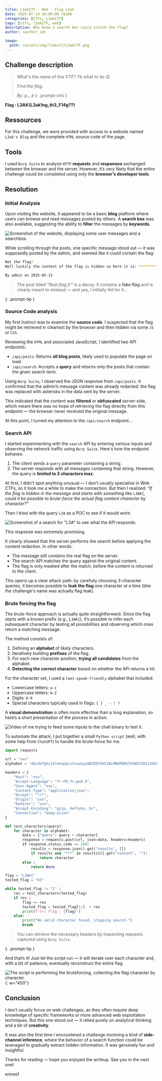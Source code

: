 ```yaml
---
title: L3akCTF - Web - Flag L3ak
date: 2025-07-14 10:00:00 +0100
categories: [CTFs, L3akCTF]
tags: [ctfs, l3akCTF, web]
description: Who knew a search bar could snitch the flag?
author: <author_id>

image:
  path: /assets/img/l3akctf/L3akCTF.png
---
```


## Challenge description 

> What's the name of this CTF? Yk what to do 😉
>
> *Find the flag.*
> 
> *By: p._.k*
{: .prompt-info }

**Flag : L3AK{L3ak1ng_th3_F14g??}**

## Ressources

For this challenge, we were provided with access to a website named `L3ak's Blog` and the complete `HTML` source code of the page.

## Tools 

I used `Burp Suite` to analyze `HTTP` **requests** and **responses** exchanged between the browser and the server. However, it’s very likely that the entire challenge could be completed using only the **browser’s developer tools**.

## Resolution

### Initial Analysis 

Upon visiting the website, it appeared to be a basic **blog** platform where users can browse and read messages posted by others. A **search box** was also available, suggesting the ability to **filter** the messages by **keywords**.

![Screenshot of the website, displaying some user messages and a searchbox.](/assets/img/l3akctf/web/flag_leak/challenge_web_page.png)

While scrolling through the posts, one specific message stood out — it was supposedly posted by the *admin*, and seemed like it could contain the flag:

```bash
Not the flag?
Well luckily the content of the flag is hidden so here it is: ********************

By admin on 2025-05-13
```

> The post titled *"Real flag fr"* is a decoy. It contains a **fake flag** and is clearly meant to mislead — and yes, I initially fell for it...
>  
{: .prompt-tip }

### Source Code analysis

My first instinct was to examine the **source code**. I suspected that the flag might be retrieved in cleartext by the browser and then hidden via some `JS` or `CSS`.

Reviewing the `HTML` and associated JavaScript, I identified two API endpoints:
- `/api/posts`: Returns **all blog posts**, likely used to populate the page on load.
- `/api/search`: Accepts a **query** and returns only the posts that contain the given search term.

Using `Burp Suite`, I observed the JSON response from `/api/posts`. It confirmed that the *admin*’s message content was already redacted: the flag was replaced with asterisks in the data sent by the server.

This indicated that the content was **filtered** or **obfuscated** server-side, which meant there was no hope of retrieving the flag directly from this endpoint — the browser never received the original message.

At this point, I turned my attention to the `/api/search` endpoint...

### Search API 

I started experimenting with the `search` API by entering various inputs and observing the network traffic using `Burp Suite`. Here's how the endpoint behaves:
1. The client sends a `query` parameter containing a string. 
2. The server responds with all messages containing that string.
However, the query is **limited to 3 characters max**.

At first, I didn't spot anything unusual — I don’t usually specialize in Web CTFs, so it took me a while to make the connection. But then I realized: *"If the flag is hidden in the message and starts with something like `L3AK{`, could it be possible to brute-force the actual flag content character by character?"*

Then I tried with the query `L3A` as a POC to see if it would work:

![Screenshot of a search for "L3A" to see what the API responds.](/assets/img/l3akctf/web/flag_leak/search_correct.png)

This response was extremely promising.

It clearly showed that the server performs the search before applying the content redaction. In other words:
- The message still contains the real flag on the server.
- The search API matches the query against the original content.
- The flag is only masked after the match, before the content is returned to the client.

This opens up a clear attack path: by carefully choosing 3-character queries, it becomes possible to **leak the flag** one character at a time (btw the challenge's name was actually flag leak).

### Brute forcing the flag

The brute-force approach is actually quite straightforward. Since the flag starts with a known prefix (e.g., L`3AK{`), it’s possible to infer each subsequent character by testing all possibilities and observing which ones return a matching message.

The method consists of:
1. Defining an **alphabet** of likely characters.
2. Iteratively building **prefixes** of the flag.
3. For each new character position, **trying all candidates** from the alphabet.
4. **Detecting the correct character** based on whether the API returns a hit.

For the character set, I used a `leet-speak-friendly` alphabet that included:
- Lowercase letters: `a-z`
- Uppercase letters: `A-Z`
- Digits: `0-9`
- Special characters typically used in flags: `{ } _ - ! ?`

A **visual demonstration** is often more effective than a long explanation, so here’s a short presentation of the process in action:

![Video of me trying to feed some inputs to the chall binary to test it.](/assets/img/l3akctf/web/flag_leak/brute_forcing_flag.gif)

To automate the attack, I put together a small `Python script` (well, with some help from `ChatGPT`) to handle the brute-force for me.

```py
import requests

url = "xxx"
alphabet = "abcdefghijklmnopqrstuvwxyzABCDEFGHIJKLMNOPQRSTUVWXYZ0123456789{}_!?.-"

headers = {
    "Host": "xxx",
    "Accept-Language": "fr-FR,fr;q=0.9",
    "User-Agent": "xxx",
    "Content-Type": "application/json",
    "Accept": "*/*",
    "Origin": "xxx",
    "Referer": "xxx",
    "Accept-Encoding": "gzip, deflate, br",
    "Connection": "keep-alive"
}

def test_characters(query):
    for character in alphabet:
        data = {"query": query + character}
        response = requests.post(url, json=data, headers=headers)
        if response.status_code == 200:
            results = response.json().get("results", [])
            if results and "***" in results[0].get("content", ""):
                return character
        else : 
            return None

flag = "L3AK{"
tested_flag = "K{"

while tested_flag != "}" :
    res = test_characters(tested_flag)
    if res : 
        flag += res
        tested_flag = tested_flag[1:]  + res
        print(f"[+] Flag : {flag}")
    else:
        print("No valid character found, stopping search.")
        break
```

> You can retrieve the necessary headers by inspecting requests captured using `Burp Suite`.
>  
{: .prompt-tip }

And that’s it! Just let the script run — it will iterate over each character and, with a bit of patience, eventually reconstruct the entire flag.

![The script is performing the bruteforcing, collecting the flag character by character.](/assets/img/l3akctf/web/flag_leak/brute_forcing_flag.png){: w="450"}

## Conclusion

I don’t usually focus on web challenges, as they often require deep knowledge of specific frameworks or more advanced web exploitation techniques. But this one stood out — it relied purely on analytical thinking and a bit of **creativity**.

It was also the first time I encountered a challenge involving a kind of **side-channel inference**, where the behavior of a search function could be leveraged to gradually extract hidden information. It was genuinely fun and insightful.

Thanks for reading — hope you enjoyed the writeup. See you in the next one!

emree1
